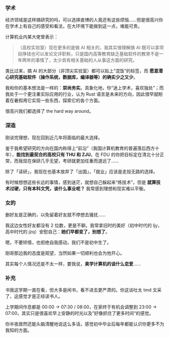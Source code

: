 ### 学术

经济领域是这样搞研究的吗，可以选择直博的人竟还有这些烦恼……但是很高兴你在学术上有自己的感受和看法，在大环境下能做到这一点，难能可贵。

计算机业内某大佬曾表示：

>（高校实验室）现在更多的是做 AI 相关的，我其实很理解搞 AI 既可以拿项目挣钱也可以发论文评职称，只是国内高等教育缺乏基础软件的教育不是一年两年的事情了，太少具有相关基础的人从事这方面的研究。

类比过来，搞 AI 的大部分（非顶尖实验室）都可以贴上“混饭”的标签，而 **愿意潜心研究基础软件（操作系统，数据库，编译器等）的确实少之又少**。

我和你的基本想法是一样的：**崇尚务实**。具象化地，你“迷上学术，喜欢独处”；而我处于一个更注重实际应用的行业，认为 Rust 语言是未来的方向，因此很早就盼着在暑假用它实现一些东西，探索它的各个方面。

很高兴我们都选择了 the hard way around。

### 深造

刚谈完理想，现在回到近几年将面临的最大选择。

鉴于我希望研究的方向在国内称得上“前沿”（我国计算机教育的普遍落后西方十年），**能找到最契合的高校只有 THU 和 ZJU**。在 FDU 的你把目标定在清北十分正常，而我现在保研几乎无望，考研就更加任重而道远了……

除了「读研」，我现在也基本放弃了「出国」，「就业」应该是走投无路的选择。

有时候想想这些长远的事情，感到迷茫，就想自己躲起来“练技术”，但是 **就算技术过硬，只有本科文凭，谈什么事业呢？** 我常感到理想和现实难以平衡。

### 女的

删好友是正确的，以免留着好友就不停想去骚扰……

我这边女性好友都没有 2 位数，更是不聊。我常拿旧时的美好（初中时代的 ljy，高中时代的 jzq）安慰自己：**她们早都变了，别想了**。

嗯，不要矫情，也拒绝自我感动，我们不是初中生了。

刚哥那边我的态度是观望，当然如果一切顺利也会为他开心。

其实每个人情况还是不太一样，要我说，**臭学计算机的谈什么恋爱**……

### 补充

书我这学期一直在看，但大多是闲书，看不进去更严肃的。你这谈吐太 tmd 文采了，这感觉才是正经读书人。

上学期间作息都是 00:00 -> 07:30 / 08:00，在家终于有机会调整到 23:00 -> 07:00，其实只是很喜欢早上安静的时光以及”好像抓住了更多时间“的感觉。

你半夜居然还能头脑清醒地说这么多话，感觉初中毕业后每年都能认识你更多不为我知的方面。